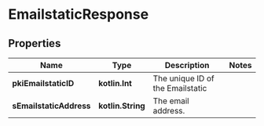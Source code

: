 
# EmailstaticResponse

## Properties
Name | Type | Description | Notes
------------ | ------------- | ------------- | -------------
**pkiEmailstaticID** | **kotlin.Int** | The unique ID of the Emailstatic | 
**sEmailstaticAddress** | **kotlin.String** | The email address. | 



